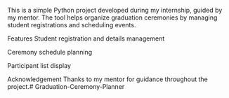 This is a simple Python project developed during my internship, guided by my mentor. The tool helps organize graduation ceremonies by managing student registrations and scheduling events.

Features
Student registration and details management

Ceremony schedule planning

Participant list display


Acknowledgement
Thanks to my mentor for guidance throughout the project.# Graduation-Ceremony-Planner
